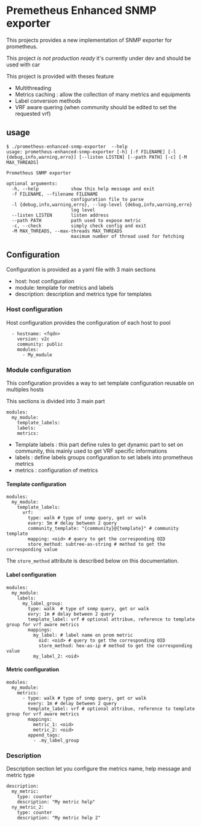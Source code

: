 # Premetheus Enhanced SNMP exporter

This projects provides a new implementation of SNMP exporter for prometheus.

This project *is not production ready* it's currently under dev and should be used with car

This project is provided with theses feature

* Multithreading
* Metrics caching : allow the collection of many metrics and equipments
* Label conversion methods
* VRF aware quering (when community should be edited to set the requested vrf)

## usage

```
$ ./prometheus-enhanced-snmp-exporter  --help
usage: prometheus-enhanced-snmp-exporter [-h] [-f FILENAME] [-l {debug,info,warning,erro}] [--listen LISTEN] [--path PATH] [-c] [-M MAX_THREADS]

Prometheus SNMP exporter

optional arguments:
  -h, --help            show this help message and exit
  -f FILENAME, --filename FILENAME
                        configuration file to parse
  -l {debug,info,warning,erro}, --log-level {debug,info,warning,erro}
                        log level
  --listen LISTEN       listen address
  --path PATH           path used to expose metric
  -c, --check           simply check config and exit
  -M MAX_THREADS, --max-threads MAX_THREADS
                        maximum number of thread used for fetching

```

## Configuration

Configuration is provided as a yaml file with 3 main sections

* host: host configuration
* module: template for metrics and labels
* description: description and metrics type for templates

### Host configuration

Host configuration provides the configuration of each host to pool

```
  - hostname: <fqdn>
    version: v2c
    community: public
    modules:
      - My_module
```

### Module configuration

This configuration provides a way to set template configuration reusable on multiples hosts

This sections is divided into 3 main part

```
modules:
  my_module:
    template_labels:
    labels:
    metrics:
```

* Template labels : this part define rules to get dynamic part to set on community, this mainly used to get VRF specific informations
* labels : define labels groups configuration to set labels into prometheus metrics
* metrics : configuration of metrics

#### Template configuration

```
modules:
  my_module:
    template_labels:
      vrf:
        type: walk # type of snmp query, get or walk
        every: 5m # delay between 2 query
        community_template: "{community}@{template}" # community template
        mapping: <oid> # query to get the corresponding OID
        store_method: subtree-as-string # method to get the corresponding value
```

The `store_method` attribute is described below on this documentation.

#### Label configuration

```
modules:
  my_module:
    labels:
      my_label_group:
        type: walk  # type of snmp query, get or walk
        evry: 1m # delay between 2 query
        template_label: vrf # optional attribue, reference to template group for vrf aware metrics
        mappings:
          my_label: # label name on prom metric
            oid: <oid> # query to get the corresponding OID
            store_method: hex-as-ip # method to get the corresponding value
          my_label_2: <oid>

```

#### Metric configuration

```
modules:
  my_module:
    metrics:
      - type: walk # type of snmp query, get or walk
        every: 1m # delay between 2 query
        template_label: vrf # optional attribue, reference to template group for vrf aware metrics
        mappings: 
          metric_1: <oid>
          metric_2: <oid>
        append_tags:
          - .my_label_group

```

### Description

Description section let you configure the metrics name, help message and metric type

```
description:
  my_metric:
    type: counter
    description: "My metric help"
  ny_metric_2:
    type: counter
    description: "My metric help 2"
```
